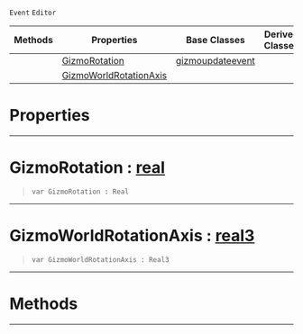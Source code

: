  `Event` `Editor`



|Methods|Properties|Base Classes|Derived Classes|
|---|---|---|---|
| |[ GizmoRotation](https://github.com/ArendDanielek/ZeroDocsTest/blob/master/code_reference/class_reference/rotategizmoupdateevent.markdown#gizmorotation-zero-engin)|[gizmoupdateevent](https://github.com/ArendDanielek/ZeroDocsTest/blob/master/code_reference/class_reference/gizmoupdateevent.markdown)| |
| |[ GizmoWorldRotationAxis](https://github.com/ArendDanielek/ZeroDocsTest/blob/master/code_reference/class_reference/rotategizmoupdateevent.markdown#gizmoworldrotationaxis-z)| | |


 #  Properties


---  
 #  GizmoRotation : [real](https://github.com/ArendDanielek/ZeroDocsTest/blob/master/code_reference/zilch_base_types/real.markdown)

> 
> ``` lang=cpp, name=Zilch
> var GizmoRotation : Real


---  
 #  GizmoWorldRotationAxis : [real3](https://github.com/ArendDanielek/ZeroDocsTest/blob/master/code_reference/zilch_base_types/real3.markdown)

> 
> ``` lang=cpp, name=Zilch
> var GizmoWorldRotationAxis : Real3


---  
 #  Methods


---  
 
  
  
  
  
  
  
  

 